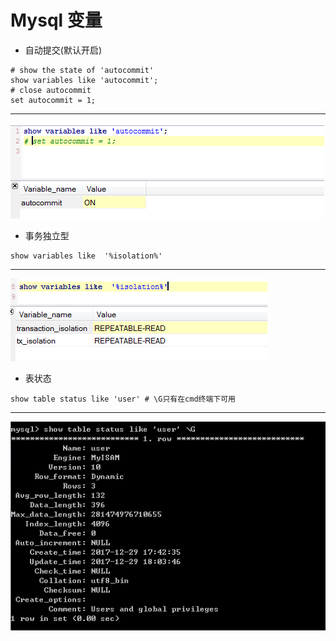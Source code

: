 # Mysql 变量
+ 自动提交(默认开启)
```mysql
# show the state of 'autocommit'
show variables like 'autocommit';
# close autocommit
set autocommit = 1;
```
---
![autocommit.png](pictures/autocommit.png)
+ 事务独立型
```mysql
show variables like  '%isolation%'
```
---
![transaction_isolation.png](pictures/transaction_isolation.png)
+ 表状态
```mysql
show table status like 'user' # \G只有在cmd终端下可用
```
---
![tableStatus.png](pictures/tableStatus.png)